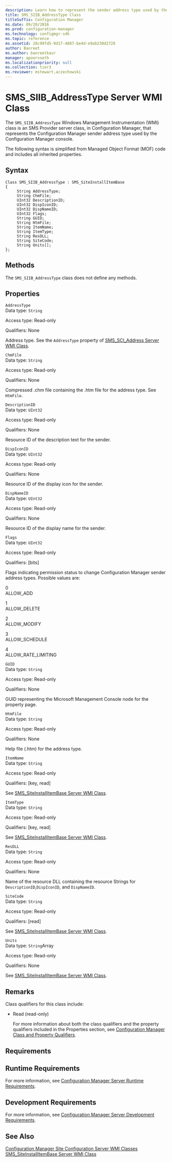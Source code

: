 ```yaml
---
description: Learn how to represent the sender address type used by the Configuration Manager console with the SMS_SIIB_AddressType class.
title: SMS_SIIB_AddressType Class
titleSuffix: Configuration Manager
ms.date: 09/20/2016
ms.prod: configuration-manager
ms.technology: configmgr-sdk
ms.topic: reference
ms.assetid: 28c99fd5-9d17-4887-be4d-e9ab230d2728
author: Banreet
ms.author: banreetkaur
manager: apoorvseth
ms.localizationpriority: null
ms.collection: tier3
ms.reviewer: mstewart,aczechowski
---
```

# SMS_SIIB_AddressType Server WMI Class
The `SMS_SIIB_AddressType` Windows Management Instrumentation (WMI) class is an SMS Provider server class, in Configuration Manager, that represents the Configuration Manager sender address type used by the Configuration Manager console.  

 The following syntax is simplified from Managed Object Format (MOF) code and includes all inherited properties.  

## Syntax  

```  
Class SMS_SIIB_AddressType : SMS_SiteInstallItemBase   
{  
     String AddressType;  
     String ChmFile;  
     UInt32 DescriptionID;  
     UInt32 DispIconID;  
     UInt32 DispNameID;  
     UInt32 Flags;  
     String GUID;  
     String HtmFile;  
     String ItemName;  
     String ItemType;  
     String ResDLL;  
     String SiteCode;  
     String Units[];  
};  
```  

## Methods  
 The `SMS_SIIB_AddressType` class does not define any methods.  

## Properties  
 `AddressType`  
 Data type: `String`  

 Access type: Read-only  

 Qualifiers: None  

 Address type. See the `AddressType` property of [SMS_SCI_Address Server WMI Class](../../../../../develop/reference/core/servers/configure/sms_sci_address-server-wmi-class.md).  

 `ChmFile`  
 Data type: `String`  

 Access type: Read-only  

 Qualifiers: None  

 Compressed .chm file containing the .htm file for the address type. See `HtmFile`.  

 `DescriptionID`  
 Data type: `UInt32`  

 Access type: Read-only  

 Qualifiers: None  

 Resource ID of the description text for the sender.  

 `DispIconID`  
 Data type: `UInt32`  

 Access type: Read-only  

 Qualifiers: None  

 Resource ID of the display icon for the sender.  

 `DispNameID`  
 Data type: `UInt32`  

 Access type: Read-only  

 Qualifiers: None  

 Resource ID of the display name for the sender.  

 `Flags`  
 Data type: `UInt32`  

 Access type: Read-only  

 Qualifiers: [bits]  

 Flags indicating permission status to change Configuration Manager sender address types. Possible values are:  

 0  
 ALLOW_ADD  

 1  
 ALLOW_DELETE  

 2  
 ALLOW_MODIFY  

 3  
 ALLOW_SCHEDULE  

 4  
 ALLOW_RATE_LIMITING  

 `GUID`  
 Data type: `String`  

 Access type: Read-only  

 Qualifiers: None  

 GUID representing the Microsoft Management Console node for the property page.  

 `HtmFile`  
 Data type: `String`  

 Access type: Read-only  

 Qualifiers: None  

 Help file (.htm) for the address type.  

 `ItemName`  
 Data type: `String`  

 Access type: Read-only  

 Qualifiers: [key, read]  

 See [SMS_SiteInstallItemBase Server WMI Class](../../../../../develop/reference/core/servers/configure/sms_siteinstallitembase-server-wmi-class.md).  

 `ItemType`  
 Data type: `String`  

 Access type: Read-only  

 Qualifiers: [key, read]  

 See [SMS_SiteInstallItemBase Server WMI Class](../../../../../develop/reference/core/servers/configure/sms_siteinstallitembase-server-wmi-class.md).  

 `ResDLL`  
 Data type: `String`  

 Access type: Read-only  

 Qualifiers: None  

 Name of the resource DLL containing the resource Strings for `DescriptionID`,`DispIconID`, and `DispNameID`.  

 `SiteCode`  
 Data type: `String`  

 Access type: Read-only  

 Qualifiers: [read]  

 See [SMS_SiteInstallItemBase Server WMI Class](../../../../../develop/reference/core/servers/configure/sms_siteinstallitembase-server-wmi-class.md).  

 `Units`  
 Data type: `String`Array  

 Access type: Read-only  

 Qualifiers: None  

 See [SMS_SiteInstallItemBase Server WMI Class](../../../../../develop/reference/core/servers/configure/sms_siteinstallitembase-server-wmi-class.md).  

## Remarks  
 Class qualifiers for this class include:  

- Read (read-only)  

  For more information about both the class qualifiers and the property qualifiers included in the Properties section, see [Configuration Manager Class and Property Qualifiers](../../../../../develop/reference/misc/class-and-property-qualifiers.md).  

## Requirements  

## Runtime Requirements  
 For more information, see [Configuration Manager Server Runtime Requirements](../../../../../develop/core/reqs/server-runtime-requirements.md).  

## Development Requirements  
 For more information, see [Configuration Manager Server Development Requirements](../../../../../develop/core/reqs/server-development-requirements.md).  

## See Also  
 [Configuration Manager Site Configuration Server WMI Classes](../../../../../develop/reference/core/servers/configure/site-configuration-server-wmi-classes.md)   
 [SMS_SiteInstallItemBase Server WMI Class](../../../../../develop/reference/core/servers/configure/sms_siteinstallitembase-server-wmi-class.md)
